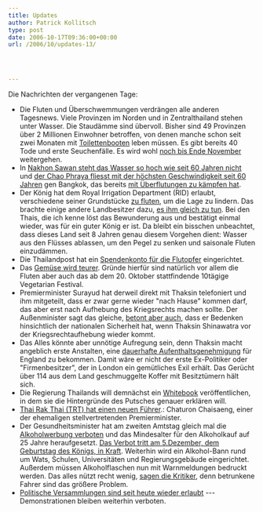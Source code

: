 ```yaml
---
title: Updates
author: Patrick Kollitsch
type: post
date: 2006-10-17T09:36:00+00:00
url: /2006/10/updates-13/




---
```

Die Nachrichten der vergangenen Tage:

  * Die Fluten und Überschwemmungen verdrängen alle anderen Tagesnews. Viele Provinzen im Norden und in Zentralthailand stehen unter Wasser. Die Staudämme sind übervoll. Bisher sind 49 Provinzen über 2 Millionen Einwohner betroffen, von denen manche schon seit zwei Monaten mit [Toilettenbooten][1] leben müssen. Es gibt bereits 40 Tode und erste Seuchenfälle. Es wird wohl [noch bis Ende November][2] weitergehen.
  * In [Nakhon Sawan steht das Wasser so hoch wie seit 60 Jahren nicht][3] und [der Chao Phraya fliesst mit der höchsten Geschwindigkeit seit 60 Jahren][4] gen Bangkok, das bereits [mit Überflutungen zu kämpfen hat][5].
  * Der König hat dem Royal Irrigation Department (<span class="caps">RID</span>) erlaubt, verschiedene seiner Grundstücke [zu fluten][6], um die Lage zu lindern. Das brachte einige andere Landbesitzer dazu, [es ihm gleich zu tun][6]. Bei den Thais, die ich kenne löst das Bewunderung aus und bestätigt einmal wieder, was für ein guter König er ist. Da bleibt ein bisschen unbeachtet, dass dieses Land seit 8 Jahren genau diesem Vorgehen dient: Wasser aus den Flüsses ablassen, um den Pegel zu senken und saisonale Fluten einzudämmen.
  * Die Thailandpost hat ein [Spendenkonto für die Flutopfer][7] eingerichtet.
  * Das [Gemüse wird teurer][8]. Gründe hierfür sind natürlich vor allem die Fluten aber auch das ab dem 20. Oktober stattfindende 10tägige Vegetarian Festival.
  * Premierminister Surayud hat derweil direkt mit Thaksin telefoniert und ihm mitgeteilt, dass er zwar gerne wieder "nach Hause" kommen darf, das aber erst nach Aufhebung des Kriegsrechts machen sollte. Der Außenminister sagt das gleiche, [betont aber auch][9], dass er Bedenken hinsichtlich der nationalen Sicherheit hat, wenn Thaksin Shinawatra vor der Kriegsrechtaufhebung wieder kommt.
  * Das Alles könnte aber unnötige Aufregung sein, denn Thaksin macht angeblich erste Anstalten, eine [dauerhafte Aufenthaltsgenehmigung][10] für England zu bekommen. Damit wäre er nicht der erste Ex-Politiker oder "Firmenbesitzer", der in London ein gemütliches Exil erhält. Das Gerücht über 114 aus dem Land geschmuggelte Koffer mit Besitztümern hält sich.
  * Die Regierung Thailands will demnächst ein [Whitebook][11] veröffentlichen, in dem sie die Hintergründe des Putsches genauer erklären will.
  * [Thai Rak Thai (<span class="caps">TRT</span>) hat einen neuen Führer][12].: Chaturon Chaisaeng, einer der ehemaligen stellvertretenden Premierminister.
  * Der Gesundheitsminister hat am zweiten Amtstag gleich mal die [Alkoholwerbung verboten][13] und das Mindesalter für den Alkoholkauf auf 25 Jahre heraufgesetzt. [Das Verbot tritt am 5.Dezember, dem Geburtstag des Königs, in Kraft][14]. Weiterhin wird ein Alkohol-Bann rund um Wats, Schulen, Universitäten und Regierungsgebäude eingerichtet. Außerdem müssen Alkoholflaschen nun mit Warnmeldungen bedruckt werden. Das alles nützt recht wenig, [sagen die Kritiker][15], denn betrunkene Fahrer sind das größere Problem.
  * [Politische Versammlungen sind seit heute wieder erlaubt][16] --- Demonstrationen bleiben weiterhin verboten.

 [1]: http://thainews.prd.go.th/newsenglish/previewnews.php?news_id=254910150013&news_headline=Royal
 [2]: http://www.nationmultimedia.com/breakingnews/read.php?newsid=30016097
 [3]: http://www.nationmultimedia.com/2006/10/11/headlines/headlines_30015911.php
 [4]: http://www.nationmultimedia.com/breakingnews/read.php?newsid=30015913
 [5]: http://thainews.prd.go.th/newsenglish/previewnews.php?news_id=254910120047&news_headline=Flood
 [6]: http://thaisnews.com/news_detail.php?newsid=190898
 [7]: http://thainews.prd.go.th/newsenglish/previewnews.php?news_id=254910140019&news_headline=Thailandpost
 [8]: http://thaisnews.com/news_detail.php?newsid=190786
 [9]: http://thainews.prd.go.th/newsenglish/previewnews.php?news_id=254910150022
 [10]: http://www.thisislondon.co.uk/news/article-23370812-details/Deposed+Thai+PM+%27smuggled+out+millions+in+114+suitcases%27/article.do
 [11]: http://www.asiamedia.ucla.edu/article.asp?parentid=55033
 [12]: http://thainews.prd.go.th/newsenglish/previewnews.php?news_id=254910140007&news_headline=Mr
 [13]: http://thainews.prd.go.th/newsenglish/previewnews.php?news_id=254910120046&news_headline=Health
 [14]: http://www.nationmultimedia.com/2006/10/14/national/national_30016122.php
 [15]: http://www.nationmultimedia.com/2006/10/17/national/national_30016370.php
 [16]: http://www.nationmultimedia.com/2006/10/17/headlines/headlines_30016407.php
